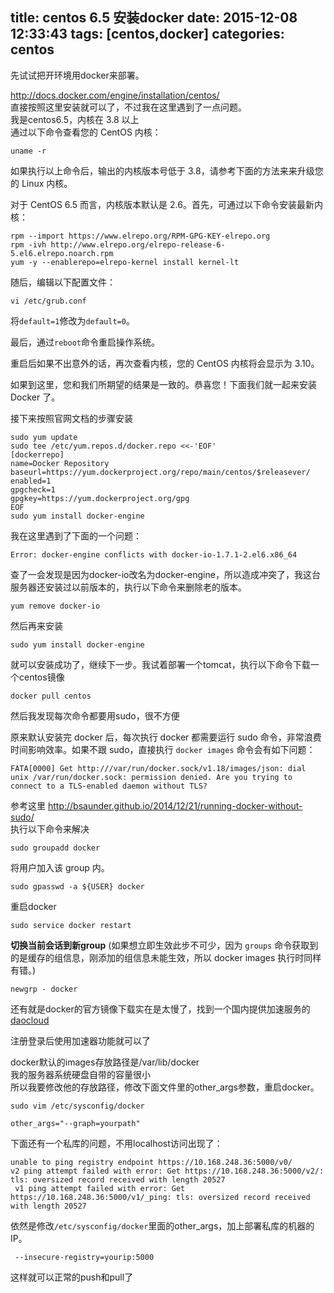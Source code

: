 title: centos 6.5 安装docker
date: 2015-12-08 12:33:43
tags: [centos,docker]
categories: centos
---
先试试把开环境用docker来部署。

http://docs.docker.com/engine/installation/centos/  
直接按照这里安装就可以了，不过我在这里遇到了一点问题。  
我是centos6.5，内核在 3.8 以上   
通过以下命令查看您的 CentOS 内核：  

	uname -r

如果执行以上命令后，输出的内核版本号低于 3.8，请参考下面的方法来来升级您的 Linux 内核。  

对于 CentOS 6.5 而言，内核版本默认是 2.6。首先，可通过以下命令安装最新内核：  

	rpm --import https://www.elrepo.org/RPM-GPG-KEY-elrepo.org
	rpm -ivh http://www.elrepo.org/elrepo-release-6-5.el6.elrepo.noarch.rpm
	yum -y --enablerepo=elrepo-kernel install kernel-lt

随后，编辑以下配置文件：  
	
	vi /etc/grub.conf

将`default=1`修改为`default=0`。
<!--more-->
最后，通过`reboot`命令重启操作系统。

重启后如果不出意外的话，再次查看内核，您的 CentOS 内核将会显示为 3.10。

如果到这里，您和我们所期望的结果是一致的。恭喜您！下面我们就一起来安装 Docker 了。

接下来按照官网文档的步骤安装  

```
sudo yum update
sudo tee /etc/yum.repos.d/docker.repo <<-'EOF'
[dockerrepo]
name=Docker Repository
baseurl=https://yum.dockerproject.org/repo/main/centos/$releasever/
enabled=1
gpgcheck=1
gpgkey=https://yum.dockerproject.org/gpg
EOF
sudo yum install docker-engine
```  
我在这里遇到了下面的一个问题：

	Error: docker-engine conflicts with docker-io-1.7.1-2.el6.x86_64
	

查了一会发现是因为docker-io改名为docker-engine，所以造成冲突了，我这台服务器还安装过以前版本的，执行以下命令来删除老的版本。 
	
	yum remove docker-io

然后再来安装

	sudo yum install docker-engine

就可以安装成功了，继续下一步。我试着部署一个tomcat，执行以下命令下载一个centos镜像

	docker pull centos

然后我发现每次命令都要用sudo，很不方便

原来默认安装完 docker 后，每次执行 docker 都需要运行 sudo 命令，非常浪费时间影响效率。如果不跟 sudo，直接执行 `docker images` 命令会有如下问题：

	FATA[0000] Get http:///var/run/docker.sock/v1.18/images/json: dial unix /var/run/docker.sock: permission denied. Are you trying to connect to a TLS-enabled daemon without TLS?  

参考这里 http://bsaunder.github.io/2014/12/21/running-docker-without-sudo/     
执行以下命令来解决

	sudo groupadd docker
	
将用户加入该 group 内。

	sudo gpasswd -a ${USER} docker

重启docker
	
	sudo service docker restart
	
**切换当前会话到新group** (如果想立即生效此步不可少，因为 `groups` 命令获取到的是缓存的组信息，刚添加的组信息未能生效，所以 docker images 执行时同样有错。)
	
	newgrp - docker
	
还有就是docker的官方镜像下载实在是太慢了，找到一个国内提供加速服务的[daocloud](https://dashboard.daocloud.io/)

注册登录后使用加速器功能就可以了

docker默认的images存放路径是/var/lib/docker  
我的服务器系统硬盘自带的容量很小  
所以我要修改他的存放路径，修改下面文件里的other_args参数，重启docker。

	sudo vim /etc/sysconfig/docker

	other_args="--graph=yourpath"
	
下面还有一个私库的问题，不用localhost访问出现了：

```
unable to ping registry endpoint https://10.168.248.36:5000/v0/
v2 ping attempt failed with error: Get https://10.168.248.36:5000/v2/: tls: oversized record received with length 20527
 v1 ping attempt failed with error: Get https://10.168.248.36:5000/v1/_ping: tls: oversized record received with length 20527

```
依然是修改`/etc/sysconfig/docker`里面的other_args，加上部署私库的机器的IP。

	 --insecure-registry=yourip:5000
这样就可以正常的push和pull了